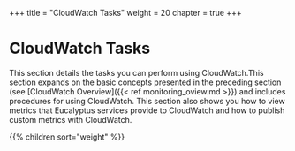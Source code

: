 +++
title = "CloudWatch Tasks"
weight = 20
chapter = true
+++


# CloudWatch Tasks
This section details the tasks you can perform using CloudWatch.This section expands on the basic concepts presented in the preceding section (see [CloudWatch Overview]({{< ref monitoring_oview.md >}}) and includes procedures for using CloudWatch. This section also shows you how to view metrics that Eucalyptus services provide to CloudWatch and how to publish custom metrics with CloudWatch. 



{{% children sort="weight" %}}
